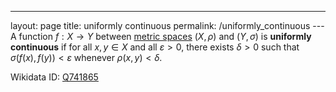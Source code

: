 ---
 layout: page
 title: uniformly continuous
 permalink: /uniformly_continuous
---A function $f:X\to Y$ between [metric spaces](https://defsmath.github.io/DefsMath/metric_space) $(X,\rho)$ and $(Y, \sigma)$ is **uniformly continuous** if for all $x,y \in X$ and all $\varepsilon > 0$, there exists $\delta > 0$ such that $\sigma(f(x), f(y)) < \varepsilon$ whenever $\rho(x,y) < \delta$.

Wikidata ID: [Q741865](https://www.wikidata.org/wiki/Q741865)